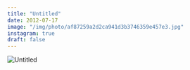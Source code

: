 ```yaml
---
title: "Untitled"
date: 2012-07-17
image: "/img/photo/af87259a2d2ca941d3b3746359e457e3.jpg"
instagram: true
draft: false
---
```


![Untitled](/img/photo/af87259a2d2ca941d3b3746359e457e3.jpg)

